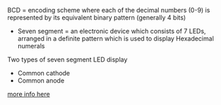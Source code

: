 BCD = encoding scheme where each of the decimal numbers (0-9) is represented by its equivalent binary pattern (generally 4 bits)
- Seven segment = an electronic device which consists of 7 LEDs, arranged in a definite pattern which is used to display Hexadecimal numerals

Two types of seven segment LED display
- Common cathode
- Common anode

[more info here](https://www.geeksforgeeks.org/bcd-to-7-segment-decoder/)